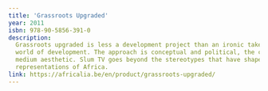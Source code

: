 ```yaml
---
title: 'Grassroots Upgraded'
year: 2011
isbn: 978-90-5856-391-0
description:
  Grassroots upgraded is less a development project than an ironic take on the
  world of development. The approach is conceptual and political, the choice of
  medium aesthetic. Slum TV goes beyond the stereotypes that have shaped our
  representations of Africa.
link: https://africalia.be/en/product/grassroots-upgraded/
---
```

